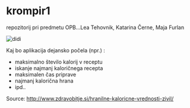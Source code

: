 # krompir1
repozitorij pri predmetu OPB...Lea Tehovnik, Katarina Černe, Maja Furlan

![didi](https://cloud.githubusercontent.com/assets/9335955/16678680/b83c3fc2-44e1-11e6-8773-a8f74234fd10.png)


Kaj bo aplikacija dejansko počela (npr.) :
* maksimalno število kalorij v receptu
* iskanje najmanj kaloričnega recepta
* maksimalen čas priprave
* najmanj kalorična hrana
* ipd..

Source:
http://www.zdravobitje.si/hranilne-kaloricne-vrednosti-zivil/
